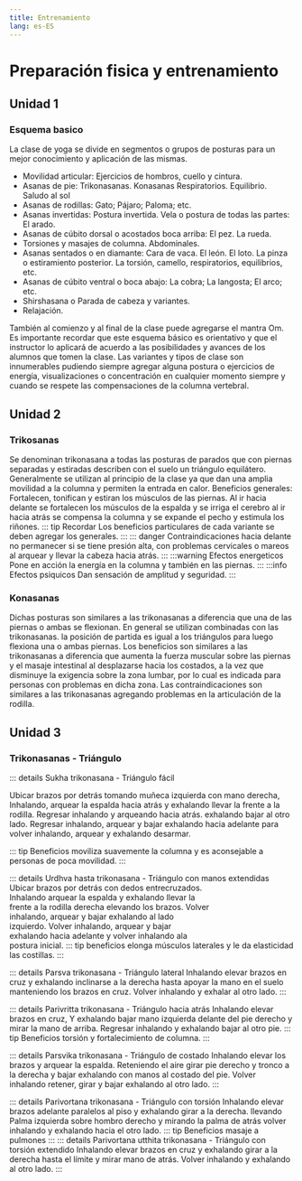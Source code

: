 ```yaml
---
title: Entrenamiento
lang: es-ES
---
```


# Preparación fisica y entrenamiento
## Unidad 1
### Esquema basico
La clase de yoga se divide en segmentos o grupos de posturas para un mejor
conocimiento y aplicación de las mismas.
- Movilidad articular: Ejercicios de hombros, cuello y cintura.
- Asanas de pie: Trikonasanas. Konasanas Respiratorios. Equilibrio. Saludo al sol
- Asanas de rodillas: Gato; Pájaro; Paloma; etc.
- Asanas invertidas: Postura invertida. Vela o postura de todas las partes: El arado.
- Asanas de cúbito dorsal o acostados boca arriba: El pez. La rueda.
- Torsiones y masajes de columna. Abdominales.
- Asanas sentados o en diamante: Cara de vaca. El león. El loto. La pinza o
estiramiento posterior. La torsión, camello, respiratorios, equilibrios, etc.
- Asanas de cúbito ventral o boca abajo: La cobra; La langosta; El arco; etc.
- Shirshasana o Parada de cabeza y variantes.
- Relajación.

También al comienzo y al final de la clase puede agregarse el mantra Om. Es importante
recordar que este esquema básico es orientativo y que el instructor lo aplicará de
acuerdo a las posibilidades y avances de los alumnos que tomen la clase.
Las variantes y tipos de clase son innumerables pudiendo siempre agregar alguna
postura o ejercicios de energía, visualizaciones o concentración en cualquier momento
siempre y cuando se respete las compensaciones de la columna vertebral.
## Unidad 2

### Trikosanas
Se denominan trikonasana a todas las posturas de parados que con piernas separadas
y estiradas describen con el suelo un triángulo equilátero.
Generalmente se utilizan al principio de la clase ya que dan una amplia movilidad a la
columna y permiten la entrada en calor.
Beneficios generales: Fortalecen, tonifican y estiran los músculos de las piernas. Al ir
hacia delante se fortalecen los músculos de la espalda y se irriga el cerebro al ir hacia
atrás se compensa la columna y se expande el pecho y estimula los riñones.
::: tip Recordar
Los beneficios particulares de cada variante se deben agregar los
generales.
:::
::: danger Contraindicaciones
hacia delante no permanecer si se tiene presión alta,
con problemas cervicales o mareos al arquear y llevar la cabeza hacia atrás.
:::
:::warning Efectos energeticos
Pone en acción la energía en la columna y también en las
piernas.
:::
:::info Efectos psiquicos
Dan sensación de amplitud y seguridad.
:::

### Konasanas
Dichas posturas son similares a las trikonasanas a diferencia que una de las piernas o
ambas se flexionan. En general se utilizan combinadas con las trikonasanas. la
posición de partida es igual a los triángulos para luego flexiona una o ambas piernas.
Los beneficios son similares a las trikonasanas a diferencia que aumenta la fuerza
muscular sobre las piernas y el masaje intestinal al desplazarse hacia los costados, a
la vez que disminuye la exigencia sobre la zona lumbar, por lo cual es indicada para
personas con problemas en dicha zona.
Las contraindicaciones son similares a las trikonasanas agregando problemas en la
articulación de la rodilla.
## Unidad 3
### Trikonasanas - Triángulo
::: details Sukha trikonasana - Triángulo fácil

Ubicar brazos por detrás tomando muñeca izquierda con
mano derecha, Inhalando, arquear la espalda hacia atrás
y exhalando llevar la frente a la rodilla. Regresar inhalando
y arqueando hacia atrás. exhalando bajar al otro lado.
Regresar inhalando, arquear y bajar exhalando hacia
adelante para volver inhalando, arquear y exhalando
desarmar.

::: tip Beneficios
moviliza suavemente la columna y es aconsejable a personas de poca movilidad. 
:::

::: details Urdhva hasta trikonasana - Triángulo con manos extendidas
Ubicar brazos por detrás con dedos entrecruzados.  
Inhalando arquear la espalda y exhalando llevar la  
frente a la rodilla derecha elevando los brazos. Volver  
inhalando, arquear y bajar exhalando al lado  
izquierdo. Volver inhalando, arquear y bajar  
exhalando hacia adelante y volver inhalando ala  
postura inicial.
::: tip beneficios 
elonga músculos laterales y le da
elasticidad las costillas.
:::

::: details Parsva trikonasana - Triángulo lateral
Inhalando elevar brazos en cruz y exhalando inclinarse
a la derecha hasta apoyar la mano en el suelo
manteniendo los brazos en cruz. Volver inhalando y
exhalar al otro lado.
:::

::: details Parivritta trikonasana - Triángulo hacia atrás
Inhalando elevar brazos en cruz, Y exhalando bajar
mano izquierda delante del pie derecho y mirar la
mano de arriba. Regresar inhalando y exhalando bajar
al otro pie.
::: tip Beneficios
torsión y fortalecimiento de columna.
:::

::: details Parsvika trikonasana - Triángulo de costado
Inhalando elevar los brazos y arquear la espalda. Reteniendo el aire girar pie derecho y
tronco a la derecha y bajar exhalando con manos al costado del pie. Volver inhalando
retener, girar y bajar exhalando al otro lado.
:::

::: details Parivortana trikonasana - Triángulo con torsión
Inhalando elevar brazos adelante paralelos al piso y exhalando girar a la derecha.
llevando Palma izquierda sobre hombro derecho y mirando la palma de atrás volver
inhalando y exhalando hacia el otro lado.
::: tip Beneficios
masaje a pulmones
:::
::: details Parivortana utthita trikonasana - Triángulo con torsión extendido
Inhalando elevar brazos en cruz y exhalando girar a la derecha hasta el límite y mirar
mano de atrás. Volver inhalando y exhalando al otro lado.
:::